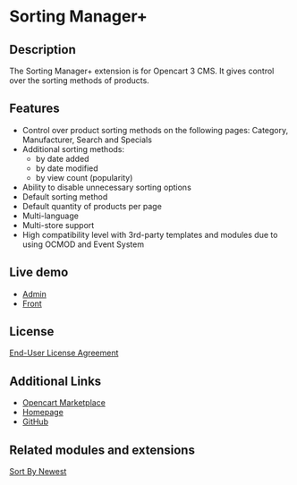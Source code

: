 # Sorting Manager+

## Description
The Sorting Manager+ extension is for Opencart 3 CMS. It gives control over the sorting methods of products.

## Features
* Control over product sorting methods on the following pages: Category, Manufacturer, Search and Specials
* Additional sorting methods:
    * by date added
    * by date modified
    * by view count (popularity)
* Ability to disable unnecessary sorting options
* Default sorting method
* Default quantity of products per page
* Multi-language
* Multi-store support
* High compatibility level with 3rd-party templates and modules due to using OCMOD and Event System

## Live demo
* [Admin](http://ocmod.freevar.com/oc3020/a/admin/index.php?route=extension/module/sorting_manager)
* [Front](http://ocmod.freevar.com/oc3020/a)

## License
[End-User License Agreement](https://git.io/Jvrs7)

## Additional Links
* [Opencart Marketplace](https://www.opencart.com/index.php?route=marketplace/extension/info&extension_id=38651)
* [Homepage](https://underr.space/en/notes/projects/project-0024.html)
* [GitHub](https://git.io/Jvrsy)

## Related modules and extensions
[Sort By Newest](https://www.opencart.com/index.php?route=marketplace/extension/info&extension_id=33523)
